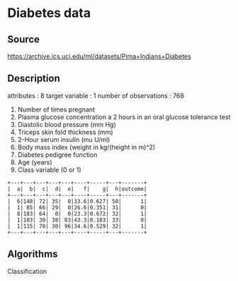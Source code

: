 # Diabetes data

## Source

https://archive.ics.uci.edu/ml/datasets/Pima+Indians+Diabetes

## Description

 attributes : 8
 target variable : 1
 number of observations : 768

1. Number of times pregnant
2. Plasma glucose concentration a 2 hours in an oral glucose tolerance test
3. Diastolic blood pressure (mm Hg)
4. Triceps skin fold thickness (mm)
5. 2-Hour serum insulin (mu U/ml)
6. Body mass index (weight in kg/(height in m)^2)
7. Diabetes pedigree function
8. Age (years)
9. Class variable (0 or 1)

```text
+---+---+---+---+---+----+-----+---+-------+
|  a|  b|  c|  d|  e|   f|    g|  h|outcome|
+---+---+---+---+---+----+-----+---+-------+
|  6|148| 72| 35|  0|33.6|0.627| 50|      1|
|  1| 85| 66| 29|  0|26.6|0.351| 31|      0|
|  8|183| 64|  0|  0|23.3|0.672| 32|      1|
|  1|103| 30| 38| 83|43.3|0.183| 33|      0|
|  1|115| 70| 30| 96|34.6|0.529| 32|      1|
+---+---+---+---+---+----+-----+---+-------+
```

## Algorithms
Classification
